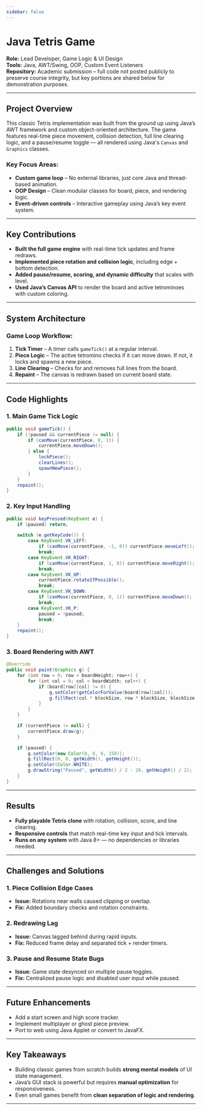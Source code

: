```yaml
---
sidebar: false
---
```

# Java Tetris Game  
**Role:** Lead Developer, Game Logic & UI Design  
**Tools:** Java, AWT/Swing, OOP, Custom Event Listeners  
**Repository:** Academic submission – full code not posted publicly to preserve course integrity, but key portions are shared below for demonstration purposes.

---
## Project Overview  
This classic Tetris implementation was built from the ground up using Java’s AWT framework and custom object-oriented architecture. The game features real-time piece movement, collision detection, full line clearing logic, and a pause/resume toggle — all rendered using Java's `Canvas` and `Graphics` classes.

### Key Focus Areas:  
- **Custom game loop** – No external libraries, just core Java and thread-based animation.  
- **OOP Design** – Clean modular classes for board, piece, and rendering logic.  
- **Event-driven controls** – Interactive gameplay using Java’s key event system.  

---
## Key Contributions  
- **Built the full game engine** with real-time tick updates and frame redraws.  
- **Implemented piece rotation and collision logic**, including edge + bottom detection.  
- **Added pause/resume, scoring, and dynamic difficulty** that scales with level.  
- **Used Java’s Canvas API** to render the board and active tetrominoes with custom coloring.  

---
## System Architecture  
### Game Loop Workflow:  
1. **Tick Timer** – A timer calls `gameTick()` at a regular interval.  
2. **Piece Logic** – The active tetromino checks if it can move down. If not, it locks and spawns a new piece.  
3. **Line Clearing** – Checks for and removes full lines from the board.  
4. **Repaint** – The canvas is redrawn based on current board state.  



---
## Code Highlights  
### 1. Main Game Tick Logic  
```java
public void gameTick() {
    if (!paused && currentPiece != null) {
        if (canMove(currentPiece, 0, 1)) {
            currentPiece.moveDown();
        } else {
            lockPiece();
            clearLines();
            spawnNewPiece();
        }
    }
    repaint();
}
```

### 2. Key Input Handling  
```java
public void keyPressed(KeyEvent e) {
    if (paused) return;

    switch (e.getKeyCode()) {
        case KeyEvent.VK_LEFT:
            if (canMove(currentPiece, -1, 0)) currentPiece.moveLeft();
            break;
        case KeyEvent.VK_RIGHT:
            if (canMove(currentPiece, 1, 0)) currentPiece.moveRight();
            break;
        case KeyEvent.VK_UP:
            currentPiece.rotateIfPossible();
            break;
        case KeyEvent.VK_DOWN:
            if (canMove(currentPiece, 0, 1)) currentPiece.moveDown();
            break;
        case KeyEvent.VK_P:
            paused = !paused;
            break;
    }
    repaint();
}
```

### 3. Board Rendering with AWT  
```java
@Override
public void paint(Graphics g) {
    for (int row = 0; row < boardHeight; row++) {
        for (int col = 0; col < boardWidth; col++) {
            if (board[row][col] != 0) {
                g.setColor(getColorForValue(board[row][col]));
                g.fillRect(col * blockSize, row * blockSize, blockSize, blockSize);
            }
        }
    }

    if (currentPiece != null) {
        currentPiece.draw(g);
    }

    if (paused) {
        g.setColor(new Color(0, 0, 0, 150));
        g.fillRect(0, 0, getWidth(), getHeight());
        g.setColor(Color.WHITE);
        g.drawString("Paused", getWidth() / 2 - 20, getHeight() / 2);
    }
}
```

---
## Results  
- **Fully playable Tetris clone** with rotation, collision, score, and line clearing.  
- **Responsive controls** that match real-time key input and tick intervals.  
- **Runs on any system** with Java 8+ — no dependencies or libraries needed.  

---
## Challenges and Solutions  
### 1. Piece Collision Edge Cases  
- **Issue:** Rotations near walls caused clipping or overlap.  
- **Fix:** Added boundary checks and rotation constraints.  

### 2. Redrawing Lag  
- **Issue:** Canvas lagged behind during rapid inputs.  
- **Fix:** Reduced frame delay and separated tick + render timers.  

### 3. Pause and Resume State Bugs  
- **Issue:** Game state desynced on multiple pause toggles.  
- **Fix:** Centralized pause logic and disabled user input while paused.  

---
## Future Enhancements  
- Add a start screen and high score tracker.  
- Implement multiplayer or ghost piece preview.  
- Port to web using Java Applet or convert to JavaFX.  

---
## Key Takeaways  
- Building classic games from scratch builds **strong mental models** of UI state management.  
- Java’s GUI stack is powerful but requires **manual optimization** for responsiveness.  
- Even small games benefit from **clean separation of logic and rendering**.

---
